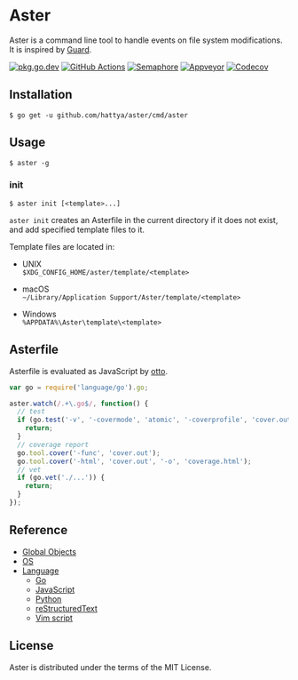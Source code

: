 # Aster

Aster is a command line tool to handle events on file system modifications. It
is inspired by [Guard](https://guardgem.org/).

[![pkg.go.dev](https://pkg.go.dev/badge/github.com/hattya/aster.svg)](https://pkg.go.dev/github.com/hattya/aster)
[![GitHub Actions](https://github.com/hattya/aster/workflows/CI/badge.svg)](https://github.com/hattya/aster/actions?query=workflow:CI)
[![Semaphore](https://semaphoreci.com/api/v1/hattya/aster/branches/master/badge.svg)](https://semaphoreci.com/hattya/aster)
[![Appveyor](https://ci.appveyor.com/api/projects/status/qc3luxk7q7jmx2ut/branch/master?svg=true)](https://ci.appveyor.com/project/hattya/aster)
[![Codecov](https://codecov.io/gh/hattya/aster/branch/master/graph/badge.svg)](https://codecov.io/gh/hattya/aster)


## Installation

```console
$ go get -u github.com/hattya/aster/cmd/aster
```


## Usage

```console
$ aster -g
```


### init

```console
$ aster init [<template>...]
```

``aster init`` creates an Asterfile in the current directory if it does not
exist, and add specified template files to it.

Template files are located in:

* UNIX  
  `$XDG_CONFIG_HOME/aster/template/<template>`

* macOS  
  `~/Library/Application Support/Aster/template/<template>`

* Windows  
  `%APPDATA%\Aster\template\<template>`


## Asterfile

Asterfile is evaluated as JavaScript by [otto](https://github.com/robertkrimen/otto).

```javascript
var go = require('language/go').go;

aster.watch(/.+\.go$/, function() {
  // test
  if (go.test('-v', '-covermode', 'atomic', '-coverprofile', 'cover.out', './...')) {
    return;
  }
  // coverage report
  go.tool.cover('-func', 'cover.out');
  go.tool.cover('-html', 'cover.out', '-o', 'coverage.html');
  // vet
  if (go.vet('./...')) {
    return;
  }
});
```


## Reference

* [Global Objects](doc/global-objects.rst)
* [OS](doc/os.rst)
* [Language](doc/language.rst)
  * [Go](doc/language.go.rst)
  * [JavaScript](doc/language.javascript.rst)
  * [Python](doc/language.python.rst)
  * [reStructuredText](doc/language.restructuredtext.rst)
  * [Vim script](doc/language.vimscript.rst)


## License

Aster is distributed under the terms of the MIT License.
